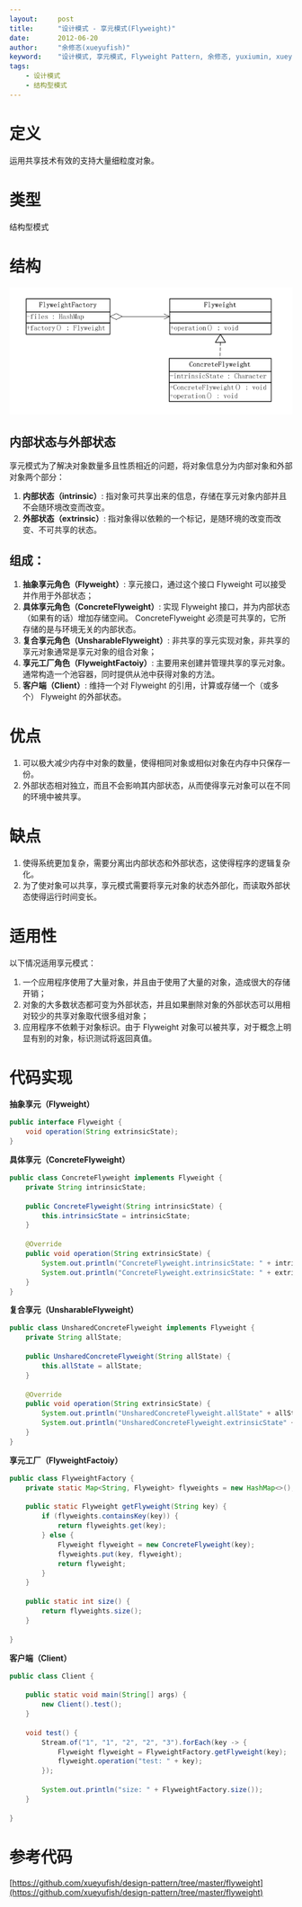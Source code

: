 ```yaml
---
layout:     post
title:      "设计模式 - 享元模式(Flyweight)"
date:       2012-06-20
author:     "余修忞(xueyufish)"
keyword:    "设计模式, 享元模式, Flyweight Pattern, 余修忞, yuxiumin, xueyufish"
tags:
    - 设计模式
    - 结构型模式
---
```


# 定义
运用共享技术有效的支持大量细粒度对象。

# 类型
结构型模式

# 结构
![享元模式结构](/assets/attachment/design-pattern/8352b0abbac97a61f526ffac5318b091.png)

## 内部状态与外部状态

享元模式为了解决对象数量多且性质相近的问题，将对象信息分为内部对象和外部对象两个部分：
1. **内部状态（intrinsic）**: 指对象可共享出来的信息，存储在享元对象内部并且不会随环境改变而改变。
2. **外部状态（extrinsic）**: 指对象得以依赖的一个标记，是随环境的改变而改变、不可共享的状态。

## 组成：

1. **抽象享元角色（Flyweight）**: 享元接口，通过这个接口 Flyweight 可以接受并作用于外部状态；
2. **具体享元角色（ConcreteFlyweight）**: 实现 Flyweight 接口，并为内部状态（如果有的话）增加存储空间。 ConcreteFlyweight 必须是可共享的，它所存储的是与环境无关的内部状态。
3. **复合享元角色（UnsharableFlyweight）**: 非共享的享元实现对象，非共享的享元对象通常是享元对象的组合对象； 
4. **享元工厂角色（FlyweightFactoiy）**: 主要用来创建并管理共享的享元对象。通常构造一个池容器，同时提供从池中获得对象的方法。
5. **客户端（Client）**: 维持一个对 Flyweight 的引用，计算或存储一个（或多个） Flyweight 的外部状态。

# 优点
1. 可以极大减少内存中对象的数量，使得相同对象或相似对象在内存中只保存一份。
2. 外部状态相对独立，而且不会影响其内部状态，从而使得享元对象可以在不同的环境中被共享。

# 缺点
1. 使得系统更加复杂，需要分离出内部状态和外部状态，这使得程序的逻辑复杂化。
2. 为了使对象可以共享，享元模式需要将享元对象的状态外部化，而读取外部状态使得运行时间变长。

# 适用性
以下情况适用享元模式：

1. 一个应用程序使用了大量对象，并且由于使用了大量的对象，造成很大的存储开销；
2. 对象的大多数状态都可变为外部状态，并且如果删除对象的外部状态可以用相对较少的共享对象取代很多组对象；
3. 应用程序不依赖于对象标识。由于 Flyweight 对象可以被共享，对于概念上明显有别的对象，标识测试将返回真值。

# 代码实现

**抽象享元（Flyweight）**
```java
public interface Flyweight {
    void operation(String extrinsicState);
}
```

**具体享元（ConcreteFlyweight）**
```java
public class ConcreteFlyweight implements Flyweight {
    private String intrinsicState;

    public ConcreteFlyweight(String intrinsicState) {
        this.intrinsicState = intrinsicState;
    }

    @Override
    public void operation(String extrinsicState) {
        System.out.println("ConcreteFlyweight.intrinsicState: " + intrinsicState);
        System.out.println("ConcreteFlyweight.extrinsicState: " + extrinsicState);
    }
}
```

**复合享元（UnsharableFlyweight）**
```java
public class UnsharedConcreteFlyweight implements Flyweight {
    private String allState;

    public UnsharedConcreteFlyweight(String allState) {
        this.allState = allState;
    }

    @Override
    public void operation(String extrinsicState) {
        System.out.println("UnsharedConcreteFlyweight.allState" + allState);
        System.out.println("UnsharedConcreteFlyweight.extrinsicState" + extrinsicState);
    }
}
```

**享元工厂（FlyweightFactoiy）**
```java
public class FlyweightFactory {
    private static Map<String, Flyweight> flyweights = new HashMap<>();

    public static Flyweight getFlyweight(String key) {
        if (flyweights.containsKey(key)) {
            return flyweights.get(key);
        } else {
            Flyweight flyweight = new ConcreteFlyweight(key);
            flyweights.put(key, flyweight);
            return flyweight;
        }
    }

    public static int size() {
        return flyweights.size();
    }

}
```

**客户端（Client）**
```java
public class Client {

    public static void main(String[] args) {
        new Client().test();
    }

    void test() {
        Stream.of("1", "1", "2", "2", "3").forEach(key -> {
            Flyweight flyweight = FlyweightFactory.getFlyweight(key);
            flyweight.operation("test: " + key);
        });

        System.out.println("size: " + FlyweightFactory.size());
    }

}
```

# 参考代码
[https://github.com/xueyufish/design-pattern/tree/master/flyweight](https://github.com/xueyufish/design-pattern/tree/master/flyweight)